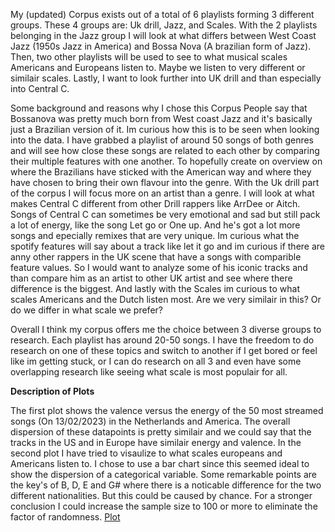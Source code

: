 My (updated) Corpus exists out of a total of 6 playlists forming 3 different groups. These 4 groups are: Uk drill, Jazz, and Scales. With the 2 playlists belonging in the Jazz group I will look at what differs between West Coast Jazz (1950s Jazz in America) and Bossa Nova (A brazilian form of Jazz). Then, two other playlists will be used to see to what musical scales Americans and Europeans listen to. Maybe we listen to very different or similair scales. Lastly, I want to look further into UK drill and than especially into Central C. 

Some background and reasons why I chose this Corpus
People say that Bossanova was pretty much born from West coast Jazz and it's basically just a Brazilian version of it. Im curious how this is to be seen when looking into the data. I have grabbed a playlist of around 50 songs of both genres and will see how close these songs are related to each other by comparing their multiple features with one another. To hopefully create on overview on where the Brazilians have sticked with the American way and where they have chosen to bring their own flavour into the genre. With the Uk drill part of the corpus I will focus more on an artist than a genre. I will look at what makes Central C different from other Drill rappers like ArrDee or Aitch. Songs of Central C can sometimes be very emotional and sad but still pack a lot of energy, like the song Let go or One up. And he's got a lot more songs and epecially remixes that are very unique. Im curious what the spotify features will say about a track like let it go and im curious if there are anny other rappers in the UK scene that have a songs with comparible feature values. So I would want to analyze some of his iconic tracks and than compare him as an artist to other UK artist and see where there difference is the biggest. And lastly with the Scales im curious to what scales Americans and the Dutch listen most. Are we very similair in this? Or do we differ in what scale we prefer?

   Overall I think my corpus offers me the choice between 3 diverse groups to research. Each playlist has around 20-50 songs. I have the freedom to do research on one of these topics and switch to another if I get bored or feel like im getting stuck, or I can do research on all 3 and even have some overlapping research like seeing what scale is most populair for all. 


**Description of Plots**

The first plot shows the valence versus the energy of the 50 most streamed songs (On 13/02/2023) in the Netherlands and America. The overall dispersion of these datapoints is pretty similair and we could say that the tracks in the US and in Europe have similair energy and valence. In the second plot I have tried to visaulize to what scales europeans and Americans listen to. I chose to use a bar chart since this seemed ideal to show the dispersion of a categorical variable. Some remarkable points are the key's of B, D, E and G# where there is a noticable difference for the two different nationalities. But this could be caused by chance. For a stronger conclusion I could increase the sample size to 100 or more to eliminate the factor of randomness. 
[Plot](https://github.com/12890111/ComputationalMusicology/blob/main/Rplot01.png)
